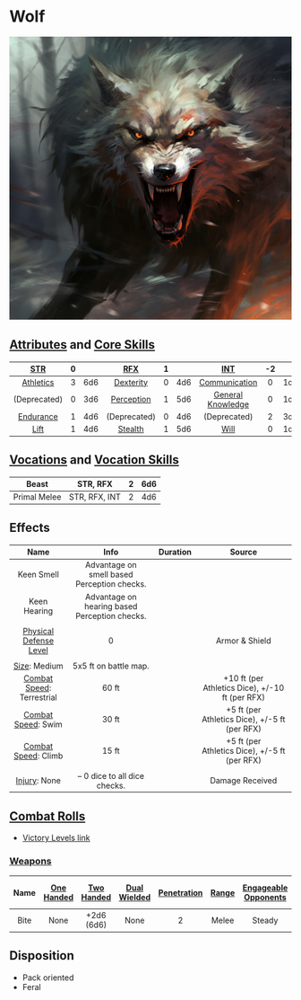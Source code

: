 # Wolf

![img](./Wolf.png)

## [Attributes](./../../../../../CoreRules/GeneralRules/Attributes.md) and [Core Skills](./../../../../../CoreRules/GeneralRules/CoreSkills.md)

|  [STR](./../../../../../CoreRules/GeneralRules/Attributes.md#strength-str)  | 0 |    |    [RFX](./../../../../../CoreRules/GeneralRules/Attributes.md#reflex-rfx)    | 1 |    |        [INT](./../../../../../CoreRules/GeneralRules/Attributes.md#intelligence-int)        | -2 |    |
| :-----------------------------------------------------------------------: | :-: | :-: | :-------------------------------------------------------------------------: | :-: | :-: | :---------------------------------------------------------------------------------------: | :-: | :-: |
| [Athletics](./../../../../../CoreRules/GeneralRules/CoreSkills.md#athletics) | 3 | 6d6 |  [Dexterity](./../../../../../CoreRules/GeneralRules/CoreSkills.md#dexterity)  | 0 | 4d6 |     [Communication](./../../../../../CoreRules/GeneralRules/CoreSkills.md#communication)     | 0 | 1d6 |
|                               (Deprecated)                               | 0 | 3d6 | [Perception](./../../../../../CoreRules/GeneralRules/CoreSkills.md#perception) | 1 | 5d6 | [General Knowledge](./../../../../../CoreRules/GeneralRules/CoreSkills.md#general-knowledge) | 0 | 1d6 |
| [Endurance](./../../../../../CoreRules/GeneralRules/CoreSkills.md#endurance) | 1 | 4d6 |                                (Deprecated)                                | 0 | 4d6 |                                       (Deprecated)                                       | 2 | 3d6 |
|      [Lift](./../../../../../CoreRules/GeneralRules/CoreSkills.md#lift)      | 1 | 4d6 |    [Stealth](./../../../../../CoreRules/GeneralRules/CoreSkills.md#stealth)    | 1 | 5d6 |              [Will](./../../../../../CoreRules/GeneralRules/CoreSkills.md#will)              | 0 | 1d6 |

## [Vocations](./../../../../../CoreRules/GeneralRules/Vocations.md) and [Vocation Skills](./../../../../../CoreRules/GeneralRules/Vocations.md#vocation-skills)

|    Beast    |   STR, RFX   | 2 | 6d6 |
| :----------: | :-----------: | :-: | :-: |
| Primal Melee | STR, RFX, INT | 2 | 4d6 |

## Effects

|                                             Name                                             |                      Info                      | Duration |                      Source                      |
| :-------------------------------------------------------------------------------------------: | :--------------------------------------------: | :------: | :----------------------------------------------: |
|                                          Keen Smell                                          |  Advantage on smell based Perception checks.  |          |                                                  |
|                                         Keen Hearing                                         | Advantage on hearing based Perception checks. |          |                                                  |
|                                                                                              |                                                |          |                                                  |
|   [Physical Defense Level](./../../../../../CoreRules/CombatRules/Defense.md#physical-defense)   |                       0                       |          |                  Armor & Shield                  |
|                                                                                              |                                                |          |                                                  |
|             [Size](./../../../../../CoreRules/CombatRules/BattleMap.md#size): Medium             |             5x5 ft on battle map.             |          |                                                  |
| [Combat Speed](./../../../../../CoreRules/CombatRules/CombatSpeed.md#combat-speeds): Terrestrial |                     60 ft                     |          | +10 ft (per Athletics Dice), +/-10 ft (per RFX) |
|    [Combat Speed](./../../../../../CoreRules/CombatRules/CombatSpeed.md#combat-speeds): Swim    |                     30 ft                     |          |  +5 ft (per Athletics Dice), +/-5 ft (per RFX)  |
|    [Combat Speed](./../../../../../CoreRules/CombatRules/CombatSpeed.md#combat-speeds): Climb    |                     15 ft                     |          |  +5 ft (per Athletics Dice), +/-5 ft (per RFX)  |
|                                                                                              |                                                |          |                                                  |
|                 [Injury](./../../../../../CoreRules/CombatRules/Injury.md): None                 |         – 0 dice to all dice checks.         |          |                 Damage Received                 |

## [Combat Rolls](./../../../../../CoreRules/CombatRules/CombatRolls.md)

- [Victory Levels link](./../../../../../CoreRules/CombatRules/VictoryLevels.md)

### [Weapons](./../../../../../CoreRules/CombatRules/Weapons.md)

| Name | [One<br />Handed](./../../../../../CoreRules/CombatRules/Weapons.md#one-handed) | [Two<br />Handed](./../../../../../CoreRules/CombatRules/Weapons.md#two-handed) | [Dual<br />Wielded](./../../../../../CoreRules/CombatRules/Weapons.md#dual-wielded) | [Penetration](./../../../../../CoreRules/CombatRules/Penetration.md) | [Range](./../../../../../CoreRules/CombatRules/Range.md) | [Engageable<br />Opponents](./../../../../../CoreRules/CombatRules/EngageableOpponents.md) | [Area Of<br />Effect](./../../../../../CoreRules/CombatRules/AreaOfEffect.md) | [Ammo<br />Type](./../../../../../CoreRules/CombatRules/Ammunitions.md#ammo-type) | [Ammo<br />Per Use](./../../../../../CoreRules/CombatRules/Weapons.md#ammo-per-shot) | [Damage<br />Types](./../../../../../CoreRules/CombatRules/DamageTypes.md) |
| :--: | :--------------------------------------------------------------------------: | :--------------------------------------------------------------------------: | :------------------------------------------------------------------------------: | :---------------------------------------------------------------: | :---------------------------------------------------: | :-------------------------------------------------------------------------------------: | :------------------------------------------------------------------------: | :----------------------------------------------------------------------------: | :-------------------------------------------------------------------------------: | :---------------------------------------------------------------------: |
| Bite |                                     None                                     |                               +2d6<br />(6d6)                               |                                       None                                       |                                 2                                 |                         Melee                         |                                         Steady                                         |                                                                            |                                      None                                      |                                                                                  |                            Pierce, Bludgeon                            |

## Disposition

- Pack oriented
- Feral
